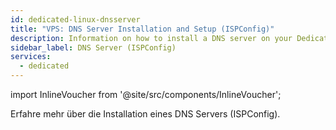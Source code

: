 ```yaml
---
id: dedicated-linux-dnsserver
title: "VPS: DNS Server Installation and Setup (ISPConfig)"
description: Information on how to install a DNS server on your Dedicated Server from ZAP-Hosting - ZAP-Hosting.com documentation
sidebar_label: DNS Server (ISPConfig)
services:
  - dedicated
---
```


import InlineVoucher from '@site/src/components/InlineVoucher';

Erfahre mehr über die Installation eines DNS Servers (ISPConfig).

